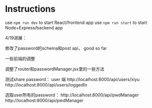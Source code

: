 # Instructions

use `npm run dev` to start React/frontend app
use `npm run start` to start Node+Express/backend app

4/19进展： 

修改了password的schema和post api， good so far

一些前端的调整

调整了router和passwordManager.jsx里的一些方法

测试share password：
user 端
http://localhost:8000/api/users/xiyu
http://localhost:8000/api/users/loggedIn

选取user所有的password：
http://localhost:8000/api/pwdManager
http://localhost:8000/api/pwdManager